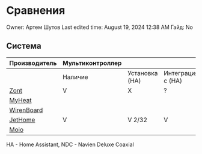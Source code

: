 # Сравнения

Owner: Артем Шутов
Last edited time: August 19, 2024 12:38 AM
Гайд: No

## Система

| Производитель | Мультиконтроллер |  |  |  |
| --- | --- | --- | --- | --- |
|  | Наличие | Установка (HA) | Интеграция с (HA) | Поддержка NDC котла |
| [Zont](https://zont.online/) | V | X | ? | V |
| [MyHeat](https://myheat.net/) |  |  |  |  |
| [WirenBoard](https://wirenboard.com/) |  |  |  |  |
| [JetHome](https://jethome.ru/) | V | V 2/32 | V | X |
| [Moio](https://moio.pro/) |  |  |  |  |

HA - Home Assistant, NDC - Navien Deluxe Coaxial